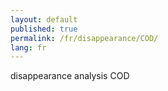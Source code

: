 ```yaml
---
layout: default
published: true
permalink: /fr/disappearance/COD/
lang: fr
---
```


disappearance analysis COD
